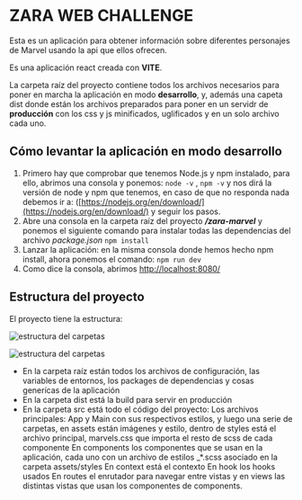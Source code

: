
# ZARA WEB CHALLENGE
Esta es un aplicación para obtener información sobre diferentes personajes de Marvel usando la api que ellos ofrecen.

Es una aplicación react creada con **VITE**.

La carpeta raíz del proyecto contiene todos los archivos necesarios para poner en marcha la aplicación en modo **desarrollo**, y, además una capeta dist donde están los archivos preparados para poner en un servidr de **producción** con los css y js minificados, uglificados y en un solo archivo cada uno.

## Cómo levantar la aplicación en modo desarrollo
1. Primero hay que comprobar que tenemos Node.js y npm instalado, para ello, abrimos una consola y ponemos:
``node -v`` ,  ``npm -v`` 
y nos dirá la versión de node y npm que tenemos, en caso de que no responda nada debemos ir a:
([https://nodejs.org/en/download/](https://nodejs.org/en/download/) y seguir los pasos.
2. Abre una consola en la carpeta raíz del proyecto ***/zara-marvel*** y ponemos el siguiente comando para instalar todas las dependencias del archivo *package.json*
 ``npm install``
3. Lanzar la aplicación: en la misma consola donde hemos hecho npm install, ahora ponemos el comando:
   ``npm run dev``
4. Como dice la consola, abrimos [http://localhost:8080/](http://localhost:8080/)

## Estructura del proyecto
El proyecto tiene la estructura:

![estructura del carpetas](https://github.com/mtranche/zara-marvel/blob/feature/marvel/estructura1.png)

![estructura del carpetas](https://github.com/mtranche/zara-marvel/blob/feature/marvel/estructura.png)

 - En la carpeta raíz están todos los archivos de configuración, las variables de entornos, los packages de dependencias y cosas generícas de la aplicación
 - En la carpeta dist está la build para servir en producción
 - En la carpeta src está todo el código del proyecto: Los archivos principales: App y Main con sus respectivos estilos, y luego una serie de carpetas, en assets están imágenes y estilo, dentro de styles está el archivo principal, marvels.css que importa el resto de scss de cada componente
  En components los componentes que se usan en la aplicación, cada uno con un archivo de estilos _*.scss  asociado en la carpeta assets/styles
  En context está el contexto
  En hook los hooks usados
  En routes el enrutador para navegar entre vistas
  y en views las distintas vistas que usan los componentes de components.

        

